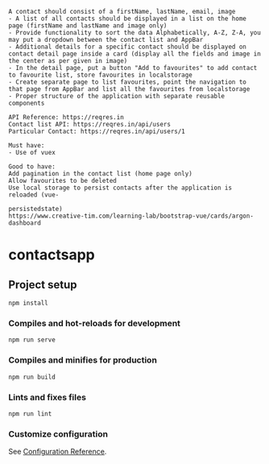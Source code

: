 ```
A contact should consist of a firstName, lastName, email, image
- A list of all contacts should be displayed in a list on the home page (firstName and lastName and image only)
- Provide functionality to sort the data Alphabetically, A-Z, Z-A, you may put a dropdown between the contact list and AppBar
- Additional details for a specific contact should be displayed on contact detail page inside a card (display all the fields and image in the center as per given in image)
- In the detail page, put a button "Add to favourites" to add contact to favourite list, store favourites in localstorage 
- Create separate page to list favourites, point the navigation to that page from AppBar and list all the favourites from localstorage 
- Proper structure of the application with separate reusable components
 
API Reference: https://reqres.in
Contact list API: https://reqres.in/api/users
Particular Contact: https://reqres.in/api/users/1
 
Must have:
- Use of vuex
 
Good to have:
Add pagination in the contact list (home page only)
Allow favourites to be deleted
Use local storage to persist contacts after the application is reloaded (vue-
 
persistedstate)
https://www.creative-tim.com/learning-lab/bootstrap-vue/cards/argon-dashboard
```
# contactsapp

## Project setup
```
npm install
```

### Compiles and hot-reloads for development
```
npm run serve
```

### Compiles and minifies for production
```
npm run build
```

### Lints and fixes files
```
npm run lint
```

### Customize configuration
See [Configuration Reference](https://cli.vuejs.org/config/).
